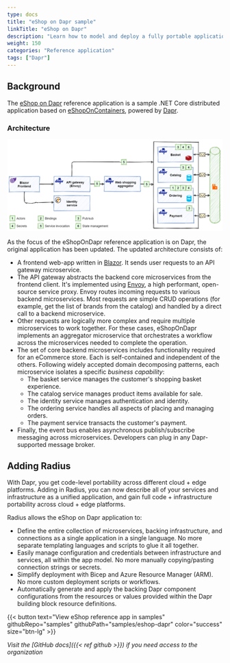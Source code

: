 ```yaml
---
type: docs
title: "eShop on Dapr sample"
linkTitle: "eShop on Dapr"
description: "Learn how to model and deploy a fully portable application with Dapr and Radius"
weight: 150
categories: "Reference application"
tags: ["Dapr"]
---
```


## Background

The [eShop on Dapr](https://github.com/dotnet-architecture/eShopOnDapr) reference application is a sample .NET Core distributed application based on [eShopOnContainers](https://github.com/dotnet-architecture/eShopOnContainers), powered by [Dapr](https://dapr.io).

### Architecture

<img src="architecture.png" alt="Architecture diagram of eShop on Dapr" width="900px" ><br />

As the focus of the eShopOnDapr reference application is on Dapr, the original application has been updated. The updated architecture consists of:

- A frontend web-app written in [Blazor](https://dotnet.microsoft.com/apps/aspnet/web-apps/blazor). It sends user requests to an API gateway microservice.
- The API gateway abstracts the backend core microservices from the frontend client. It's implemented using [Envoy](https://www.envoyproxy.io/), a high performant, open-source service proxy. Envoy routes  incoming requests to various backend microservices. Most requests are simple CRUD operations (for example, get the list of brands from the catalog) and handled by a direct call to a backend microservice.
- Other requests are logically more complex and require multiple microservices to work together. For these cases, eShopOnDapr implements an aggregator microservice that orchestrates a workflow across the microservices needed to complete the operation.
- The set of core backend microservices includes functionality required for an eCommerce store. Each is self-contained and independent of the others. Following widely accepted domain decomposing patterns, each microservice isolates a specific *business capability*:
  - The basket service manages the customer's shopping basket experience.
  - The catalog service manages product items available for sale.
  - The identity service manages authentication and identity.
  - The ordering service handles all aspects of placing and managing orders.
  - The payment service transacts the customer's payment.
- Finally, the event bus enables asynchronous publish/subscribe messaging across microservices. Developers can plug in any Dapr-supported message broker.

## Adding Radius

With Dapr, you get code-level portability across different cloud + edge platforms. Adding in Radius, you can now describe all of your services and infrastructure as a unified application, and gain full code + infrastructure portability across cloud + edge platforms.

Radius allows the eShop on Dapr application to:

- Define the entire collection of microservices, backing infrastructure, and connections as a single application in a single language. No more separate templating languages and scripts to glue it all together.
- Easily manage configuration and credentials between infrastructure and services, all within the app model. No more manually copying/pasting connection strings or secrets.
- Simplify deployment with Bicep and Azure Resource Manager (ARM). No more custom deployment scripts or workflows.
- Automatically generate and apply the backing Dapr component configurations from the resources or values provided within the Dapr building block resource definitions.

{{< button text="View eShop reference app in samples" githubRepo="samples" githubPath="samples/eshop-dapr" color="success" size="btn-lg" >}}

*Visit the [GitHub docs]({{< ref github >}}) if you need access to the organization*